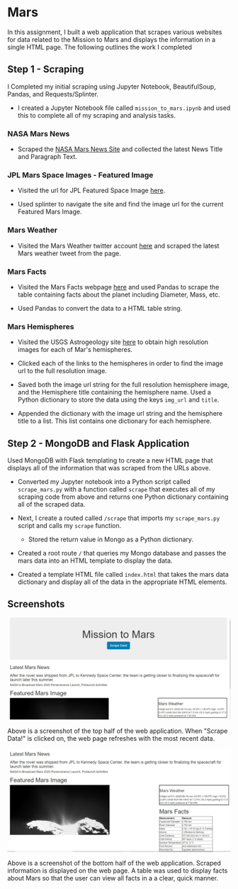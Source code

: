 # Mars

In this assignment, I built a web application that scrapes various websites for data related to the Mission to Mars and displays the information in a single HTML page. The following outlines the work I completed
## Step 1 - Scraping

I Completed my initial scraping using Jupyter Notebook, BeautifulSoup, Pandas, and Requests/Splinter.

* I created a Jupyter Notebook file called `mission_to_mars.ipynb` and used this to complete all of my scraping and analysis tasks. 

### NASA Mars News

* Scraped the [NASA Mars News Site](https://mars.nasa.gov/news/) and collected the latest News Title and Paragraph Text. 


### JPL Mars Space Images - Featured Image

* Visited the url for JPL Featured Space Image [here](https://www.jpl.nasa.gov/spaceimages/?search=&category=Mars).

* Used splinter to navigate the site and find the image url for the current Featured Mars Image.


### Mars Weather

* Visited the Mars Weather twitter account [here](https://twitter.com/marswxreport?lang=en) and scraped the latest Mars weather tweet from the page.

### Mars Facts

* Visited the Mars Facts webpage [here](https://space-facts.com/mars/) and used Pandas to scrape the table containing facts about the planet including Diameter, Mass, etc.

* Used Pandas to convert the data to a HTML table string.

### Mars Hemispheres

* Visited the USGS Astrogeology site [here](https://astrogeology.usgs.gov/search/results?q=hemisphere+enhanced&k1=target&v1=Mars) to obtain high resolution images for each of Mar's hemispheres.

* Clicked each of the links to the hemispheres in order to find the image url to the full resolution image.

* Saved both the image url string for the full resolution hemisphere image, and the Hemisphere title containing the hemisphere name. Used a Python dictionary to store the data using the keys `img_url` and `title`.

* Appended the dictionary with the image url string and the hemisphere title to a list. This list contains one dictionary for each hemisphere.


## Step 2 - MongoDB and Flask Application

Used MongoDB with Flask templating to create a new HTML page that displays all of the information that was scraped from the URLs above.

* Converted my Jupyter notebook into a Python script called `scrape_mars.py` with a function called `scrape` that executes all of my scraping code from above and returns one Python dictionary containing all of the scraped data.

* Next, I create a routed called `/scrape` that imports my `scrape_mars.py` script and calls my `scrape` function.

  * Stored the return value in Mongo as a Python dictionary.

* Created a root route `/` that queries my Mongo database and passes the mars data into an HTML template to display the data.

* Created a template HTML file called `index.html` that takes the mars data dictionary and display all of the data in the appropriate HTML elements. 

## Screenshots

![ScreenShot](App_1.JPG) 

Above is a screenshot of the top half of the web application. When "Scrape Data!" is clicked on, the web page refreshes with the most recent data.

![ScreenShot](App_2.JPG) 

Above is a screenshot of the bottom half of the web application. Scraped information is displayed on the web page. A table was used to display facts about Mars so that the user can view all facts in a a clear, quick manner.


